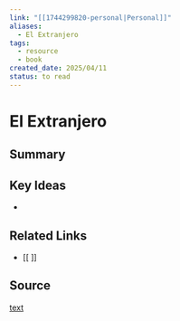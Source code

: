 ```yaml
---
link: "[[1744299820-personal|Personal]]"
aliases:
  - El Extranjero
tags:
  - resource
  - book
created_date: 2025/04/11
status: to read
---
```

# El Extranjero

## Summary


## Key Ideas
- 

## Related Links
- [[ ]]

## Source
[text](url) 

